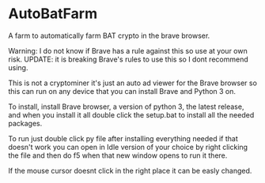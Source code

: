 # AutoBatFarm
A farm to automatically farm BAT crypto in the brave browser.

Warning: I do not know if Brave has a rule against this so use at your own risk.
UPDATE: it is breaking Brave's rules to use this so I dont recommend using.

This is not a cryptominer it's just an auto ad viewer for the Brave browser so this can run on any device that you can install Brave and Python 3 on.

To install, install Brave browser, a version of python 3, the latest release, and when you install it all double click the setup.bat to install all the needed packages.

To run just double click py file after installing everything needed if that doesn't work you can open in Idle version of your choice by right clicking the file and then do f5 when that new window opens to run it there.

If the mouse cursor doesnt click in the right place it can be easly changed.
